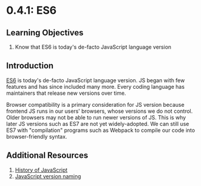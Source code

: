 # 0.4.1: ES6

## Learning Objectives

1. Know that ES6 is today's de-facto JavaScript language version

## Introduction

[ES6](https://www.w3schools.com/js/js_es6.asp) is today's de-facto JavaScript language version. JS began with few features and has since included many more. Every coding language has maintainers that release new versions over time.&#x20;

Browser compatibility is a primary consideration for JS version because frontend JS runs in our users' browsers, whose versions we do not control. Older browsers may not be able to run newer versions of JS. This is why later JS versions such as ES7 are not yet widely-adopted. We can still use ES7 with "compilation" programs such as Webpack to compile our code into browser-friendly syntax.

## Additional Resources

1. [History of JavaScript](https://auth0.com/blog/a-brief-history-of-javascript/)
2. [JavaScript version naming](https://flaviocopes.com/ecmascript/)
